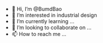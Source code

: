 - 👋 Hi, I’m @BumdBao
- 👀 I’m interested in industrial design
- 🌱 I’m currently learning ...
- 💞️ I’m looking to collaborate on ...
- 📫 How to reach me ...

<!---
BumdBao/BumdBao is a ✨ special ✨ repository because its `README.md` (this file) appears on your GitHub profile.
You can click the Preview link to take a look at your changes.
--->
